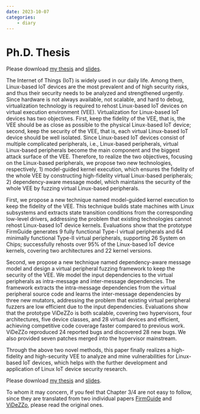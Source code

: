 ```yaml
---
date: 2023-10-07
categories:
    - diary
---
```


# Ph.D. Thesis

Please download [my thesis](zjuthesis-20231007.pdf) and [slides](PhD-Defense.pdf).

<!-- more -->

The Internet of Things (IoT) is widely used in our daily life. Among them,
Linux-based IoT devices are the most prevalent and of high security risks, and
thus their security needs to be analyzed and strengthened urgently. Since
hardware is not always available, not scalable, and hard to debug,
virtualization technology is required to rehost Linux-based IoT devices on
virtual execution environment (VEE). Virtualization for Linux-based IoT devices
has two objectives.  First, keep the fidelity of the VEE, that is, the VEE
should be as close as possible to the physical Linux-based IoT device; second,
keep the security of the VEE, that is, each virtual Linux-based IoT device
should be well isolated. Since Linux-based IoT devices consist of multiple
complicated peripherals, i.e., Linux-based peripherals, virtual Linux-based
peripherals become the main component and the biggest attack surface of the
VEE.  Therefore, to realize the two objectives, focusing on the Linux-based
peripherals, we propose two new technologies, respectively, 1) model-guided
kernel execution, which ensures the fidelity of the whole VEE by constructing
high-fidelity virtual Linux-based peripherals; 2) dependency-aware message
model, which maintains the security of the whole VEE by fuzzing virtual
Linux-based peripherals.

First, we propose a new technique named model-guided kernel execution to keep
the fidelity of the VEE. This technique builds state machines with Linux
subsystems and extracts state transition conditions from the corresponding
low-level drivers, addressing the problem that existing technologies cannot
rehost Linux-based IoT device kernels. Evaluations show that the prototype
FirmGuide generates 9 fully functional Type-I virtual peripherals and 64
minimally functional Type-II virtual peripherals, supporting 26 System on
Chips; successfully rehosts over 95% of the Linux-based IoT device kernels,
covering two architectures and 22 kernel versions.

Second, we propose a new technique named dependency-aware message model and
design a virtual peripheral fuzzing framework to keep the security of the VEE.
We model the input dependencies to the virtual peripherals as intra-message and
inter-message dependencies. The framework extracts the intra-message
dependencies from the virtual peripheral source code and learns the
inter-message dependencies by three new mutators, addressing the problem that
existing virtual peripheral fuzzers are low efficient due to the input
dependencies. Evaluations show that the prototype ViDeZZo is both scalable,
covering two hypervisors, four architectures, five device classes, and 28
virtual devices and efficient, achieving competitive code coverage faster
compared to previous work. ViDeZZo reproduced 24 reported bugs and discovered 28
new bugs. We also provided seven patches merged into the hypervisor mainstream.

Through the above two novel methods, this paper finally realizes a high-fidelity
and high-security VEE to analyze and mine vulnerabilities for Linux-based IoT
devices, which helps with the further development and application of Linux IoT
device security research.

Please download [my thesis](zjuthesis-20231007.pdf) and [slides](PhD-Defense.pdf).

To whom it may concern, if you feel that Chapter 3/4 are not easy to follow,
since they are translated from two individual papers
[FirmGuide](../../../papers/firmguide-ase21.pdf) and [ViDeZZo](../../../papers/videzzo-sp23.pdf),
please read the original ones.

